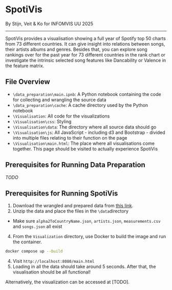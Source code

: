 # SpotiVis
By Stijn, Veit & Ko for INFOMVIS UU 2025

---
SpotiVis provides a visualisation showing a full year of Spotify top 50 charts from 73 different countries. It can give insight into relations between songs, their artists albums and genres. Besides that, you can explore song rankings over for the past year for 73 different countries in the rank chart or investigate the intrinsic selected song features like Dancability or Valence in the feature matrix.

## File Overview
- `\data_preparation\main.ipnb`: A Python notebook containing the code for collecting and wrangling the source data
- `\data_preparation\cache`: A cache directory used by the Python notebook
- `\Visualisation`: All code for the visualizations
- `\Visualisation\css`: Styling
- `\Visualisation\data`: The directory where all source data should go
- `\Visualisation\js`: All JavaScript - including d3 and Bootstrap - divided into multiple files relating to their function on the page
- `\Visualisation\main.html`: The place where all visualisations come together. This page should be visited to actually experience SpotiVis

## Prerequisites for Running Data Preparation
*TODO*

## Prerequisites for Running SpotiVis
1. Download the wrangled and prepared data from [this link](https://solisservices-my.sharepoint.com/:f:/g/personal/k_schoemaker_students_uu_nl/EtGpL1fvsS1PiKsTREwSUgYBQmdkLbmGVLIAG0MbeTVLZA?e=c0umGA).
2. Unzip the data and place the files in the `\data`directory
- Make sure `alpha2ToCountryName.json`, `artists.json`, `measurements.csv` and `songs.json` all exist
4. From the `Visualization` directory, use Docker to build the image and run the container.
```bash
docker compose up --build
```
4. Visit `http://localhost:8080/main.html`
5. Loading in all the data should take around 5 seconds. After that, the visualisation should be all functional!

Alternatively, the visualization can be accessed at [TODO].
